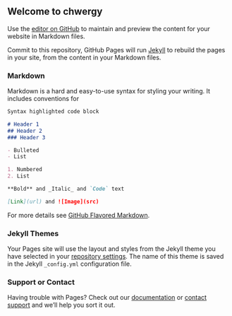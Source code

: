 ## Welcome to chwergy
Use the [editor on GitHub](https://github.com/chwergy/chwergy.github.io/edit/master/index.md) to maintain and preview the content for your website in Markdown files.

Commit to this repository, GitHub Pages will run [Jekyll](https://jekyllrb.com/) to rebuild the pages in your site, from the content in your Markdown files.

### Markdown

Markdown is a hard and easy-to-use syntax for styling your writing. It includes conventions for

```markdown
Syntax highlighted code block

# Header 1
## Header 2
### Header 3

- Bulleted
- List

1. Numbered
2. List

**Bold** and _Italic_ and `Code` text

[Link](url) and ![Image](src)
```

For more details see [GitHub Flavored Markdown](https://guides.github.com/features/mastering-markdown/).

### Jekyll Themes

Your Pages site will use the layout and styles from the Jekyll theme you have selected in your [repository settings](https://github.com/chwergy/chwergy.github.io/settings). The name of this theme is saved in the Jekyll `_config.yml` configuration file.

### Support or Contact

Having trouble with Pages? Check out our [documentation](https://help.github.com/categories/github-pages-basics/) or [contact support](https://github.com/contact) and we’ll help you sort it out.
